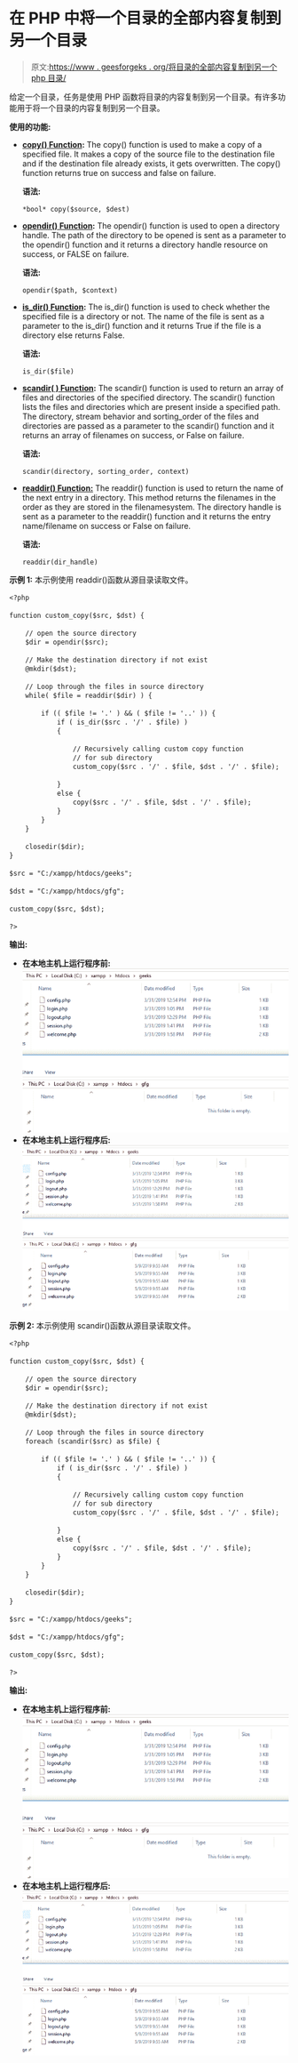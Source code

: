 # 在 PHP 中将一个目录的全部内容复制到另一个目录

> 原文:[https://www . geesforgeks . org/将目录的全部内容复制到另一个 php 目录/](https://www.geeksforgeeks.org/copy-the-entire-contents-of-a-directory-to-another-directory-in-php/)

给定一个目录，任务是使用 PHP 函数将目录的内容复制到另一个目录。有许多功能用于将一个目录的内容复制到另一个目录。

**使用的功能:**

*   **[copy() Function](https://www.geeksforgeeks.org/php-copy-function/):** The copy() function is used to make a copy of a specified file. It makes a copy of the source file to the destination file and if the destination file already exists, it gets overwritten. The copy() function returns true on success and false on failure.

    **语法:**

    ```
    *bool* copy($source, $dest)
    ```

*   **[opendir() Function](https://www.geeksforgeeks.org/php-opendir-function/):** The opendir() function is used to open a directory handle. The path of the directory to be opened is sent as a parameter to the opendir() function and it returns a directory handle resource on success, or FALSE on failure.

    **语法:**

    ```
    opendir($path, $context)
    ```

*   **[is_dir() Function](https://www.geeksforgeeks.org/php-is_dir-function/):** The is_dir() function is used to check whether the specified file is a directory or not. The name of the file is sent as a parameter to the is_dir() function and it returns True if the file is a directory else returns False.

    **语法:**

    ```
    is_dir($file)
    ```

*   **[scandir( ) Function](https://www.geeksforgeeks.org/php-scandir-function/):** The scandir() function is used to return an array of files and directories of the specified directory. The scandir() function lists the files and directories which are present inside a specified path. The directory, stream behavior and sorting_order of the files and directories are passed as a parameter to the scandir() function and it returns an array of filenames on success, or False on failure.

    **语法:**

    ```
    scandir(directory, sorting_order, context)
    ```

*   **[readdir() Function:](https://www.geeksforgeeks.org/php-readdir-function/)** The readdir() function is used to return the name of the next entry in a directory. This method returns the filenames in the order as they are stored in the filenamesystem. The directory handle is sent as a parameter to the readdir() function and it returns the entry name/filename on success or False on failure.

    **语法:**

    ```
    readdir(dir_handle)
    ```

**示例 1:** 本示例使用 readdir()函数从源目录读取文件。

```
<?php

function custom_copy($src, $dst) { 

    // open the source directory
    $dir = opendir($src); 

    // Make the destination directory if not exist
    @mkdir($dst); 

    // Loop through the files in source directory
    while( $file = readdir($dir) ) { 

        if (( $file != '.' ) && ( $file != '..' )) { 
            if ( is_dir($src . '/' . $file) ) 
            { 

                // Recursively calling custom copy function
                // for sub directory 
                custom_copy($src . '/' . $file, $dst . '/' . $file); 

            } 
            else { 
                copy($src . '/' . $file, $dst . '/' . $file); 
            } 
        } 
    } 

    closedir($dir);
} 

$src = "C:/xampp/htdocs/geeks";

$dst = "C:/xampp/htdocs/gfg";

custom_copy($src, $dst);

?>
```

**输出:**

*   **在本地主机上运行程序前:**
    ![](img/23d251b3649e70c6586e2ca34801a5ae.png)
*   **在本地主机上运行程序后:**
    ![](img/96499cf62953d2da505d695453f3e254.png)

**示例 2:** 本示例使用 scandir()函数从源目录读取文件。

```
<?php

function custom_copy($src, $dst) { 

    // open the source directory
    $dir = opendir($src); 

    // Make the destination directory if not exist
    @mkdir($dst); 

    // Loop through the files in source directory
    foreach (scandir($src) as $file) { 

        if (( $file != '.' ) && ( $file != '..' )) { 
            if ( is_dir($src . '/' . $file) ) 
            { 

                // Recursively calling custom copy function
                // for sub directory 
                custom_copy($src . '/' . $file, $dst . '/' . $file); 

            } 
            else { 
                copy($src . '/' . $file, $dst . '/' . $file); 
            } 
        } 
    } 

    closedir($dir);
}  

$src = "C:/xampp/htdocs/geeks";

$dst = "C:/xampp/htdocs/gfg";

custom_copy($src, $dst);

?>
```

**输出:**

*   **在本地主机上运行程序前:**
    ![](img/23d251b3649e70c6586e2ca34801a5ae.png)
*   **在本地主机上运行程序后:**
    ![](img/96499cf62953d2da505d695453f3e254.png)